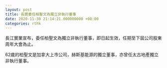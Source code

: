 ```yaml
---
layout: post
title: 長實委任柏聖文為獨立非執行董事
date: 2020-11-30 21:14:21.000000000 +08:00
categories: rthk
---
```


長江實業宣布，委任柏聖文為獨立非執行董事，即日起生效，任期至下屆公司股東周年大會為止。

62歲的柏聖文是加拿大上市公司，赫斯基能源的獨立董事，亦曾任太古地產獨立非執行董事。

